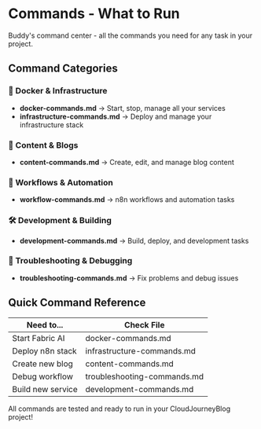 # Commands - What to Run

Buddy's command center - all the commands you need for any task in your project.

## Command Categories

### 🐳 Docker & Infrastructure
- **docker-commands.md** → Start, stop, manage all your services
- **infrastructure-commands.md** → Deploy and manage your infrastructure stack

### 📝 Content & Blogs  
- **content-commands.md** → Create, edit, and manage blog content

### 🔄 Workflows & Automation
- **workflow-commands.md** → n8n workflows and automation tasks

### 🛠️ Development & Building
- **development-commands.md** → Build, deploy, and development tasks

### 🚨 Troubleshooting & Debugging
- **troubleshooting-commands.md** → Fix problems and debug issues

## Quick Command Reference

| Need to... | Check File |
|------------|------------|
| Start Fabric AI | docker-commands.md |
| Deploy n8n stack | infrastructure-commands.md |
| Create new blog | content-commands.md |
| Debug workflow | troubleshooting-commands.md |
| Build new service | development-commands.md |

All commands are tested and ready to run in your CloudJourneyBlog project!

